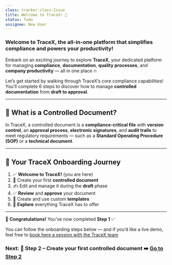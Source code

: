 ```yaml
---
class: tracker:class:Issue
title: Welcome to TraceX! 🌟
status: Todo
assignee: New User
---
```

### **Welcome to TraceX, the all-in-one platform that simplifies compliance and powers your productivity!** 

Embark on an exciting journey to explore **TraceX**, your dedicated platform for managing **compliance**, **documentation**, **quality processes**, and **company productivity** — all in one place 🔥

Let’s get started by walking through TraceX’s core compliance capabilities! You’ll complete 6 steps to discover how to manage **controlled documentation** from **draft to approval**. 

---

## 📄 What is a Controlled Document?

In TraceX, a controlled document is a **compliance-critical file** with **version control**, an **approval process**, **electronic signatures**, and **audit trails** to meet regulatory requirements — such as a **Standard Operating Procedure (SOP)** or a **technical document**.

---

## 🧭 Your TraceX Onboarding Journey

1. ✅ **Welcome to TraceX!** (you are here)  
2. 📄 Create your first **controlled document**  
3. ✍️ Edit and manage it during the **draft** phase  
4. ✅ **Review** and **approve** your document  
5. 🧩 Create and use custom **templates**  
6. 🚀 **Explore** everything TraceX has to offer

---

🎉 **Congratulations!** You’ve now completed **Step 1** ✅

You can follow the onboarding steps below — and if you’d like a live demo, feel free to [book here a session with the TraceX team](https://calendly.com/charles-rollet-discussion/tracex)

### Next: 📄 Step 2 – Create your first controlled document ➡️ [Go to Step 2](./2.step-2-create-controlled-document.md)
